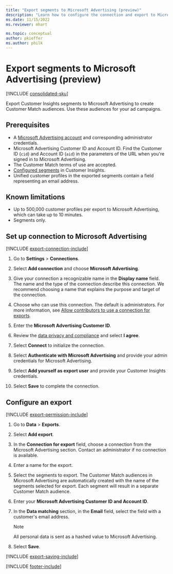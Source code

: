 ```yaml
---
title: "Export segments to Microsoft Advertising (preview)"
description: "Learn how to configure the connection and export to Microsoft Advertising."
ms.date: 11/15/2022
ms.reviewer: mhart

ms.topic: conceptual
author: pkieffer
ms.author: philk
---
```


# Export segments to Microsoft Advertising (preview)

[!INCLUDE [consolidated-sku](./includes/consolidated-sku.md)]

Export Customer Insights segments to Microsoft Advertising to create Customer Match audiences. Use these audiences for your ad campaigns.

## Prerequisites

- A [Microsoft Advertising account](https://ads.microsoft.com/) and corresponding administrator credentials.
- Microsoft Advertising Customer ID and Account ID. Find the Customer ID (`cid`) and Account ID (`aid`) in the parameters of the URL when you're signed in to Microsoft Advertising.
- The Customer Match terms of use are accepted.
- [Configured segments](segments.md) in Customer Insights.
- Unified customer profiles in the exported segments contain a field representing an email address.

## Known limitations

- Up to 500,000 customer profiles per export to Microsoft Advertising, which can take up to 10 minutes.
- Segments only.

## Set up connection to Microsoft Advertising

[!INCLUDE [export-connection-include](includes/export-connection-admn.md)]

1. Go to **Settings** > **Connections**.

1. Select **Add connection** and choose **Microsoft Advertising**.

1. Give your connection a recognizable name in the **Display name** field. The name and the type of the connection describe this connection. We recommend choosing a name that explains the purpose and target of the connection.

1. Choose who can use this connection. The default is administrators. For more information, see [Allow contributors to use a connection for exports](connections.md#allow-contributors-to-use-a-connection-for-exports).

1. Enter the **Microsoft Advertising Customer ID**.

1. Review the [data privacy and compliance](connections.md#data-privacy-and-compliance) and select **I agree**.

1. Select **Connect** to initialize the connection.

1. Select **Authenticate with Microsoft Advertising** and provide your admin credentials for Microsoft Advertising.

1. Select **Add yourself as export user** and provide your Customer Insights credentials.

1. Select **Save** to complete the connection.

## Configure an export

[!INCLUDE [export-permission-include](includes/export-permission.md)]

1. Go to **Data** > **Exports**.

1. Select **Add export**.

1. In the **Connection for export** field, choose a connection from the Microsoft Advertising section. Contact an administrator if no connection is available.

1. Enter a name for the export.

1. Select the segments to export. The Customer Match audiences in Microsoft Advertising are automatically created with the name of the segments selected for export. Each segment will result in a separate Customer Match audience.

1. Enter your **Microsoft Advertising Customer ID and Account ID**.

1. In the **Data matching** section, in the **Email** field, select the field with a customer's email address.

   > [!NOTE]
   > All personal data is sent as a hashed value to Microsoft Advertising.

1. Select **Save**.

[!INCLUDE [export-saving-include](includes/export-saving.md)]

[!INCLUDE [footer-include](includes/footer-banner.md)]
